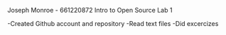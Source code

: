Joseph Monroe - 661220872
Intro to Open Source
Lab 1

-Created Github account and repository
-Read text files
-Did excercizes 